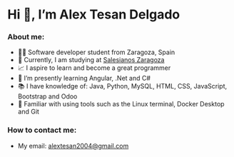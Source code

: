 <h1>Hi 👋, I’m Alex Tesan Delgado</h1>
<h3>About me:</h3>

- 👨‍💻 Software developer student from Zaragoza, Spain
- 🔭 Currently, I am studying at [Salesianos Zaragoza](https://zaragoza.salesianos.edu/)
- 📈 I aspire to learn and become a great programmer
- 🌱 I’m presently learning Angular, .Net and C#
- 📚 I have knowledge of: Java, Python, MySQL, HTML, CSS, JavaScript, Bootstrap and Odoo
- 🐧 Familiar with using tools such as the Linux terminal, Docker Desktop and Git

<h3>How to contact me:</h3>

- My email: alextesan2004@gmail.com

<!---
AlexTesan2/AlexTesan2 is a ✨ special ✨ repository because its `README.md` (this file) appears on your GitHub profile.
You can click the Preview link to take a look at your changes.
--->
